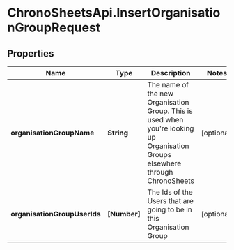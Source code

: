 # ChronoSheetsApi.InsertOrganisationGroupRequest

## Properties

Name | Type | Description | Notes
------------ | ------------- | ------------- | -------------
**organisationGroupName** | **String** | The name of the new Organisation Group.  This is used when you&#39;re looking up Organisation Groups elsewhere through ChronoSheets | [optional] 
**organisationGroupUserIds** | **[Number]** | The Ids of the Users that are going to be in this Organisation Group | [optional] 


